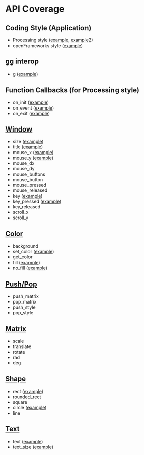 # API Coverage

## Coding Style (Application)

- Processing style ([example](https://github.com/cc4v/cc4v-examples/blob/main/hello_world/main.v), [example2](https://github.com/cc4v/cc4v-examples/blob/main/hello_world2/main.v))
- openFrameworks style ([example](https://github.com/cc4v/cc4v-examples/blob/main/hello_world3/main.v))

## gg interop

- g ([example](https://github.com/cc4v/cc4v-examples/blob/main/gg/main.v))

## Function Callbacks (for Processing style)

- on_init ([example](https://github.com/cc4v/cc4v-examples/blob/main/tests/callbacks/main.v))
- on_event ([example](https://github.com/cc4v/cc4v-examples/blob/main/tests/callbacks/main.v))
- on_exit ([example](https://github.com/cc4v/cc4v-examples/blob/main/tests/callbacks/main.v))

## [Window](../window.v)

- size ([example](https://github.com/cc4v/cc4v-examples/blob/main/tests/window_title/main.v))
- title ([example](https://github.com/cc4v/cc4v-examples/blob/main/tests/window_title/main.v))
- mouse_x ([example](https://github.com/cc4v/cc4v-examples/blob/main/tests/circle/main.v))
- mouse_y ([example](https://github.com/cc4v/cc4v-examples/blob/main/tests/circle/main.v))
- mouse_dx
- mouse_dy
- mouse_buttons
- mouse_button
- mouse_pressed
- mouse_released
- key ([example](https://github.com/cc4v/cc4v-examples/blob/main/tests/key_pressed/main.v))
- key_pressed ([example](https://github.com/cc4v/cc4v-examples/blob/main/tests/key_pressed/main.v))
- key_released
- scroll_x
- scroll_y

## [Color](../color.v)

- background
- set_color ([example](https://github.com/cc4v/cc4v-examples/blob/main/tests/color_rect/main.v))
- get_color
- fill ([example](https://github.com/cc4v/cc4v-examples/blob/main/tests/color_rect/main.v))
- no_fill ([example](https://github.com/cc4v/cc4v-examples/blob/main/tests/color_rect/main.v))

## [Push/Pop](../push_pop.v)

- push_matrix
- pop_matrix
- push_style
- pop_style

## [Matrix](../matrix.v)

- scale
- translate
- rotate
- rad
- deg

## [Shape](../shape.v)

- rect ([example](https://github.com/cc4v/cc4v-examples/blob/main/tests/color_rect/main.v))
- rounded_rect
- square
- circle ([example](https://github.com/cc4v/cc4v-examples/blob/main/tests/circle/main.v))
- line

## [Text](../text.v)

- text ([example](https://github.com/cc4v/cc4v-examples/blob/main/tests/color_text/main.v))
- text_size ([example](https://github.com/cc4v/cc4v-examples/blob/main/tests/color_text/main.v))